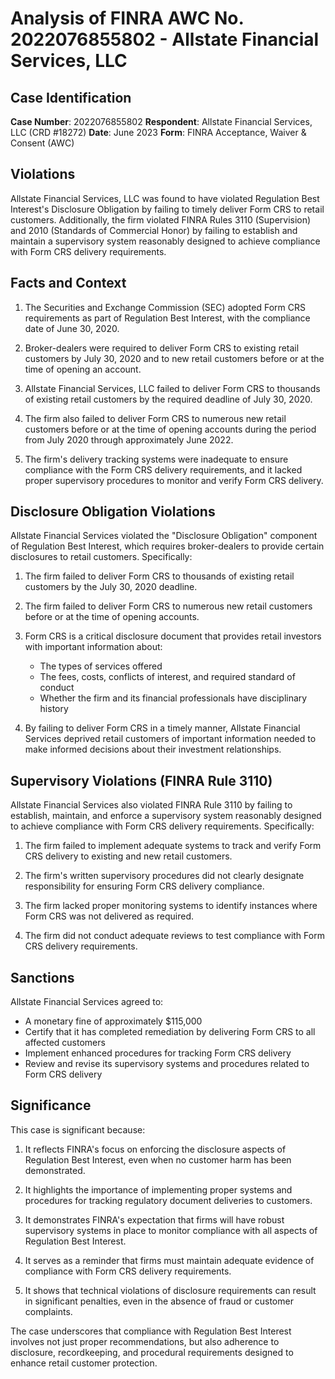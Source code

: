 # Analysis of FINRA AWC No. 2022076855802 - Allstate Financial Services, LLC

## Case Identification
**Case Number**: 2022076855802
**Respondent**: Allstate Financial Services, LLC (CRD #18272)
**Date**: June 2023
**Form**: FINRA Acceptance, Waiver & Consent (AWC)

## Violations

Allstate Financial Services, LLC was found to have violated Regulation Best Interest's Disclosure Obligation by failing to timely deliver Form CRS to retail customers. Additionally, the firm violated FINRA Rules 3110 (Supervision) and 2010 (Standards of Commercial Honor) by failing to establish and maintain a supervisory system reasonably designed to achieve compliance with Form CRS delivery requirements.

## Facts and Context

1. The Securities and Exchange Commission (SEC) adopted Form CRS requirements as part of Regulation Best Interest, with the compliance date of June 30, 2020.

2. Broker-dealers were required to deliver Form CRS to existing retail customers by July 30, 2020 and to new retail customers before or at the time of opening an account.

3. Allstate Financial Services, LLC failed to deliver Form CRS to thousands of existing retail customers by the required deadline of July 30, 2020.

4. The firm also failed to deliver Form CRS to numerous new retail customers before or at the time of opening accounts during the period from July 2020 through approximately June 2022.

5. The firm's delivery tracking systems were inadequate to ensure compliance with the Form CRS delivery requirements, and it lacked proper supervisory procedures to monitor and verify Form CRS delivery.

## Disclosure Obligation Violations

Allstate Financial Services violated the "Disclosure Obligation" component of Regulation Best Interest, which requires broker-dealers to provide certain disclosures to retail customers. Specifically:

1. The firm failed to deliver Form CRS to thousands of existing retail customers by the July 30, 2020 deadline.

2. The firm failed to deliver Form CRS to numerous new retail customers before or at the time of opening accounts.

3. Form CRS is a critical disclosure document that provides retail investors with important information about:
   - The types of services offered
   - The fees, costs, conflicts of interest, and required standard of conduct
   - Whether the firm and its financial professionals have disciplinary history

4. By failing to deliver Form CRS in a timely manner, Allstate Financial Services deprived retail customers of important information needed to make informed decisions about their investment relationships.

## Supervisory Violations (FINRA Rule 3110)

Allstate Financial Services also violated FINRA Rule 3110 by failing to establish, maintain, and enforce a supervisory system reasonably designed to achieve compliance with Form CRS delivery requirements. Specifically:

1. The firm failed to implement adequate systems to track and verify Form CRS delivery to existing and new retail customers.

2. The firm's written supervisory procedures did not clearly designate responsibility for ensuring Form CRS delivery compliance.

3. The firm lacked proper monitoring systems to identify instances where Form CRS was not delivered as required.

4. The firm did not conduct adequate reviews to test compliance with Form CRS delivery requirements.

## Sanctions

Allstate Financial Services agreed to:
- A monetary fine of approximately $115,000
- Certify that it has completed remediation by delivering Form CRS to all affected customers
- Implement enhanced procedures for tracking Form CRS delivery
- Review and revise its supervisory systems and procedures related to Form CRS delivery

## Significance

This case is significant because:

1. It reflects FINRA's focus on enforcing the disclosure aspects of Regulation Best Interest, even when no customer harm has been demonstrated.

2. It highlights the importance of implementing proper systems and procedures for tracking regulatory document deliveries to customers.

3. It demonstrates FINRA's expectation that firms will have robust supervisory systems in place to monitor compliance with all aspects of Regulation Best Interest.

4. It serves as a reminder that firms must maintain adequate evidence of compliance with Form CRS delivery requirements.

5. It shows that technical violations of disclosure requirements can result in significant penalties, even in the absence of fraud or customer complaints.

The case underscores that compliance with Regulation Best Interest involves not just proper recommendations, but also adherence to disclosure, recordkeeping, and procedural requirements designed to enhance retail customer protection.